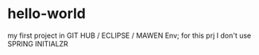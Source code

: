 # hello-world
my first project in GIT HUB / ECLIPSE / MAWEN Env; for this prj I don't use SPRING INITIALZR
